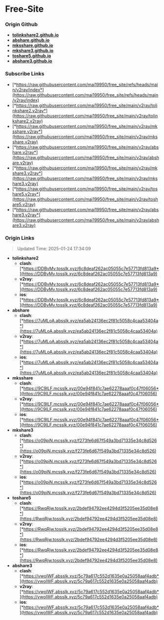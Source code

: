 # Free-Site

### Origin Github

- [**tolinkshare2.github.io**](https://github.com/tolinkshare2/tolinkshare2.github.io)
- [**abshare.github.io**](https://github.com/abshare/abshare.github.io)
- [**mksshare.github.io**](https://github.com/mksshare/mksshare.github.io)
- [**mkshare3.github.io**](https://github.com/mkshare3/mkshare3.github.io)
- [**toshare5.github.io**](https://github.com/toshare5/toshare5.github.io)
- [**abshare3.github.io**](https://github.com/abshare3/abshare3.github.io)

### Subscribe Links

- [*https://raw.githubusercontent.com/mai19950/free_site/refs/heads/main/v2ray/index*](https://raw.githubusercontent.com/mai19950/free_site/refs/heads/main/v2ray/index)
- [*https://raw.githubusercontent.com/mai19950/free_site/main/v2ray/tolinkshare2.v2ray*](https://raw.githubusercontent.com/mai19950/free_site/main/v2ray/tolinkshare2.v2ray)
- [*https://raw.githubusercontent.com/mai19950/free_site/main/v2ray/mksshare.v2ray*](https://raw.githubusercontent.com/mai19950/free_site/main/v2ray/mksshare.v2ray)
- [*https://raw.githubusercontent.com/mai19950/free_site/main/v2ray/abshare.v2ray*](https://raw.githubusercontent.com/mai19950/free_site/main/v2ray/abshare.v2ray)
- [*https://raw.githubusercontent.com/mai19950/free_site/main/v2ray/mkshare3.v2ray*](https://raw.githubusercontent.com/mai19950/free_site/main/v2ray/mkshare3.v2ray)
- [*https://raw.githubusercontent.com/mai19950/free_site/main/v2ray/toshare5.v2ray*](https://raw.githubusercontent.com/mai19950/free_site/main/v2ray/toshare5.v2ray)
- [*https://raw.githubusercontent.com/mai19950/free_site/main/v2ray/abshare3.v2ray*](https://raw.githubusercontent.com/mai19950/free_site/main/v2ray/abshare3.v2ray)

### Origin Links

> Updated Time: 2025-01-24 17:34:09

- **tolinkshare2**
  - **clash**: [*https://DDBvMv.tosslk.xyz/6c8deaf262ac05055c7e57713fd813a9*](https://DDBvMv.tosslk.xyz/6c8deaf262ac05055c7e57713fd813a9)
  - **v2ray**: [*https://DDBvMv.tosslk.xyz/6c8deaf262ac05055c7e57713fd813a9*](https://DDBvMv.tosslk.xyz/6c8deaf262ac05055c7e57713fd813a9)
  - **ios**: [*https://DDBvMv.tosslk.xyz/6c8deaf262ac05055c7e57713fd813a9*](https://DDBvMv.tosslk.xyz/6c8deaf262ac05055c7e57713fd813a9)
- **abshare**
  - **clash**: [*https://7uMLoA.absslk.xyz/ea5ab24136ec2f81c5058c4caa53404a*](https://7uMLoA.absslk.xyz/ea5ab24136ec2f81c5058c4caa53404a)
  - **v2ray**: [*https://7uMLoA.absslk.xyz/ea5ab24136ec2f81c5058c4caa53404a*](https://7uMLoA.absslk.xyz/ea5ab24136ec2f81c5058c4caa53404a)
  - **ios**: [*https://7uMLoA.absslk.xyz/ea5ab24136ec2f81c5058c4caa53404a*](https://7uMLoA.absslk.xyz/ea5ab24136ec2f81c5058c4caa53404a)
- **mksshare**
  - **clash**: [*https://9C9ILF.mcsslk.xyz/00e94f841c7ae62278aaaf0c47f06056*](https://9C9ILF.mcsslk.xyz/00e94f841c7ae62278aaaf0c47f06056)
  - **v2ray**: [*https://9C9ILF.mcsslk.xyz/00e94f841c7ae62278aaaf0c47f06056*](https://9C9ILF.mcsslk.xyz/00e94f841c7ae62278aaaf0c47f06056)
  - **ios**: [*https://9C9ILF.mcsslk.xyz/00e94f841c7ae62278aaaf0c47f06056*](https://9C9ILF.mcsslk.xyz/00e94f841c7ae62278aaaf0c47f06056)
- **mkshare3**
  - **clash**: [*https://o09piN.mcsslk.xyz/f273fe6d67f549a3bd71335e34c8d526*](https://o09piN.mcsslk.xyz/f273fe6d67f549a3bd71335e34c8d526)
  - **v2ray**: [*https://o09piN.mcsslk.xyz/f273fe6d67f549a3bd71335e34c8d526*](https://o09piN.mcsslk.xyz/f273fe6d67f549a3bd71335e34c8d526)
  - **ios**: [*https://o09piN.mcsslk.xyz/f273fe6d67f549a3bd71335e34c8d526*](https://o09piN.mcsslk.xyz/f273fe6d67f549a3bd71335e34c8d526)
- **toshare5**
  - **clash**: [*https://RwqRjw.tosslk.xyz/2bdef94792ee4294d3f5205ee35d08e8*](https://RwqRjw.tosslk.xyz/2bdef94792ee4294d3f5205ee35d08e8)
  - **v2ray**: [*https://RwqRjw.tosslk.xyz/2bdef94792ee4294d3f5205ee35d08e8*](https://RwqRjw.tosslk.xyz/2bdef94792ee4294d3f5205ee35d08e8)
  - **ios**: [*https://RwqRjw.tosslk.xyz/2bdef94792ee4294d3f5205ee35d08e8*](https://RwqRjw.tosslk.xyz/2bdef94792ee4294d3f5205ee35d08e8)
- **abshare3**
  - **clash**: [*https://vwoIWF.absslk.xyz/5c79a617c552d1635e0a25058aaf4adb*](https://vwoIWF.absslk.xyz/5c79a617c552d1635e0a25058aaf4adb)
  - **v2ray**: [*https://vwoIWF.absslk.xyz/5c79a617c552d1635e0a25058aaf4adb*](https://vwoIWF.absslk.xyz/5c79a617c552d1635e0a25058aaf4adb)
  - **ios**: [*https://vwoIWF.absslk.xyz/5c79a617c552d1635e0a25058aaf4adb*](https://vwoIWF.absslk.xyz/5c79a617c552d1635e0a25058aaf4adb)
